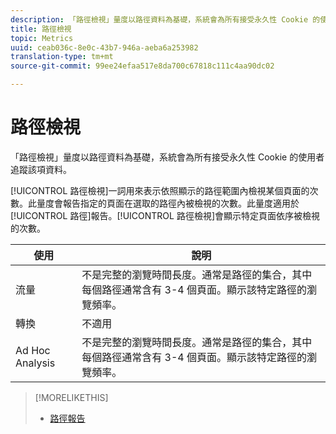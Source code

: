 ```yaml
---
description: 「路徑檢視」量度以路徑資料為基礎，系統會為所有接受永久性 Cookie 的使用者追蹤該項資料。
title: 路徑檢視
topic: Metrics
uuid: ceab036c-8e0c-43b7-946a-aeba6a253982
translation-type: tm+mt
source-git-commit: 99ee24efaa517e8da700c67818c111c4aa90dc02

---
```



# 路徑檢視

「路徑檢視」量度以路徑資料為基礎，系統會為所有接受永久性 Cookie 的使用者追蹤該項資料。

[!UICONTROL 路徑檢視]一詞用來表示依照顯示的路徑範圍內檢視某個頁面的次數。此量度會報告指定的頁面在選取的路徑內被檢視的次數。此量度適用於[!UICONTROL 路徑]報告。[!UICONTROL 路徑檢視]會顯示特定頁面依序被檢視的次數。

| 使用 | 說明 |
|---|---|
| 流量 | 不是完整的瀏覽時間長度。通常是路徑的集合，其中每個路徑通常含有 3-4 個頁面。顯示該特定路徑的瀏覽頻率。 |
| 轉換 | 不適用 |
| Ad Hoc Analysis | 不是完整的瀏覽時間長度。通常是路徑的集合，其中每個路徑通常含有 3-4 個頁面。顯示該特定路徑的瀏覽頻率。 |

>[!MORELIKETHIS]
>
>* [路徑報告](/help/components/c-variables/dimensionslist/reports-paths.md)

